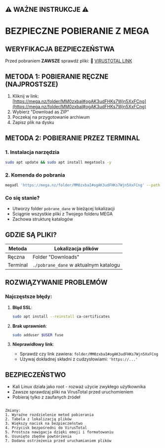 ## ⚠️ WAŻNE INSTRUKCJE ⚠️

# BEZPIECZNE POBIERANIE Z MEGA

## WERYFIKACJA BEZPIECZEŃSTWA
Przed pobraniem **ZAWSZE** sprawdź pliki:
🔗 [VIRUSTOTAL LINK](https://www.virustotal.com/gui/url/b342d1db16708f2d3c68b5bfddb23ed48306610e9c56956110a4edaf779d21b0?nocache=1)

## METODA 1: POBIERANIE RĘCZNE (NAJPROSTSZE)
1. Kliknij w link: [https://mega.nz/folder/MM0zxbaI#ogAK3udFHKs7Wjn5XxFCng](https://mega.nz/folder/MM0zxbaI#ogAK3udFHKs7Wjn5XxFCng)
2. Wybierz "Download as ZIP"
3. Poczekaj na przygotowanie archiwum
4. Zapisz plik na dysku

## METODA 2: POBIERANIE PRZEZ TERMINAL
### 1. Instalacja narzędzia
```bash
sudo apt update && sudo apt install megatools -y
```

### 2. Komenda do pobrania
```bash
megadl 'https://mega.nz/folder/MM0zxbaI#ogAK3udFHKs7Wjn5XxFCng' --path ./pobrane_dane
```

### Co się stanie?
- Utworzy folder `pobrane_dane` w bieżącej lokalizacji
- Ściągnie wszystkie pliki z Twojego folderu MEGA
- Zachowa strukturę katalogów

## GDZIE SĄ PLIKI?
| Metoda | Lokalizacja plików |
|--------|---------------------|
| Ręczna | Folder "Downloads" |
| Terminal | `./pobrane_dane` w aktualnym katalogu |

## ROZWIĄZYWANIE PROBLEMÓW
### Najczęstsze błędy:
1. **Błąd SSL**:
   ```bash
   sudo apt install --reinstall ca-certificates
   ```
   
2. **Brak uprawnień**:
   ```bash
   sudo adduser $USER fuse
   ```

3. **Nieprawidłowy link**:
   - Sprawdź czy link zawiera: `folder/MM0zxbaI#ogAK3udFHKs7Wjn5XxFCng`
   - Używaj dokładnej składni z cudzysłowiami: `'https://...'`

## BEZPIECZEŃSTWO
- Kali Linux działa jako root - rozważ użycie zwykłego użytkownika
- Zawsze sprawdzaj pliki na VirusTotal przed uruchomieniem
- Pobieraj tylko z zaufanych źródeł

```

Zmiany:
1. Wyraźne rozdzielenie metod pobierania
2. Tabela z lokalizacją plików
3. Większy nacisk na bezpieczeństwo
4. Przycisk bezpośredni do VirusTotal
5. Prostsza nawigacja dzięki emoji i formatowaniu
6. Usunięto zbędne powtórzenia
7. Dodano ostrzeżenia przed uruchamianiem plików
